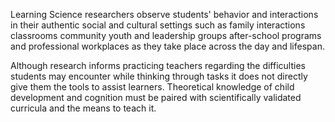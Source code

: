 Learning Science researchers observe students' behavior and interactions in their authentic social and cultural settings such as family interactions classrooms community youth and leadership groups after-school programs and professional workplaces as they take place across the day and lifespan.

Although research informs practicing teachers regarding the difficulties students may encounter while thinking through tasks it does not directly give them the tools to assist learners. Theoretical knowledge of child development and cognition must be paired with scientifically validated curricula and the means to teach it.